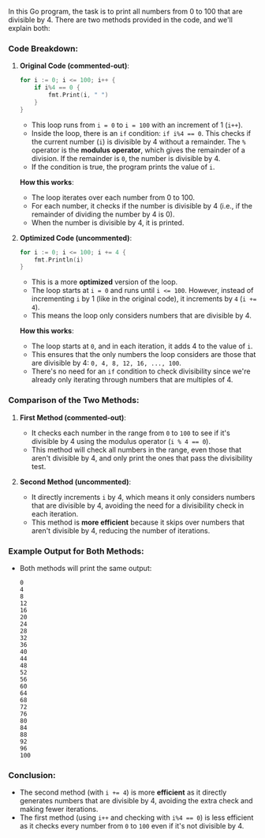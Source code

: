 In this Go program, the task is to print all numbers from 0 to 100 that are divisible by 4. There are two methods provided in the code, and we'll explain both:

### Code Breakdown:

1. **Original Code (commented-out)**:
   ```go
   for i := 0; i <= 100; i++ {
       if i%4 == 0 {
           fmt.Print(i, " ")
       }
   }
   ```
   - This loop runs from `i = 0` to `i = 100` with an increment of 1 (`i++`).
   - Inside the loop, there is an `if` condition: `if i%4 == 0`. This checks if the current number (`i`) is divisible by 4 without a remainder. The `%` operator is the **modulus operator**, which gives the remainder of a division. If the remainder is `0`, the number is divisible by 4.
   - If the condition is true, the program prints the value of `i`.

   **How this works**:
   - The loop iterates over each number from 0 to 100.
   - For each number, it checks if the number is divisible by 4 (i.e., if the remainder of dividing the number by 4 is 0).
   - When the number is divisible by 4, it is printed.

2. **Optimized Code (uncommented)**:
   ```go
   for i := 0; i <= 100; i += 4 {
       fmt.Println(i)
   }
   ```
   - This is a more **optimized** version of the loop.
   - The loop starts at `i = 0` and runs until `i <= 100`. However, instead of incrementing `i` by 1 (like in the original code), it increments by `4` (`i += 4`).
   - This means the loop only considers numbers that are divisible by 4.
   
   **How this works**:
   - The loop starts at `0`, and in each iteration, it adds 4 to the value of `i`.
   - This ensures that the only numbers the loop considers are those that are divisible by 4: `0, 4, 8, 12, 16, ..., 100`.
   - There's no need for an `if` condition to check divisibility since we're already only iterating through numbers that are multiples of 4.

### Comparison of the Two Methods:

1. **First Method (commented-out)**: 
   - It checks each number in the range from `0` to `100` to see if it's divisible by 4 using the modulus operator (`i % 4 == 0`).
   - This method will check all numbers in the range, even those that aren't divisible by 4, and only print the ones that pass the divisibility test.

2. **Second Method (uncommented)**:
   - It directly increments `i` by 4, which means it only considers numbers that are divisible by 4, avoiding the need for a divisibility check in each iteration.
   - This method is **more efficient** because it skips over numbers that aren't divisible by 4, reducing the number of iterations.

### Example Output for Both Methods:
- Both methods will print the same output:
  ```
  0
  4
  8
  12
  16
  20
  24
  28
  32
  36
  40
  44
  48
  52
  56
  60
  64
  68
  72
  76
  80
  84
  88
  92
  96
  100
  ```

### Conclusion:
- The second method (with `i += 4`) is more **efficient** as it directly generates numbers that are divisible by 4, avoiding the extra check and making fewer iterations.
- The first method (using `i++` and checking with `i%4 == 0`) is less efficient as it checks every number from `0` to `100` even if it's not divisible by 4.

